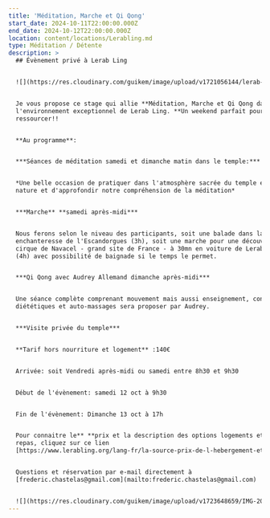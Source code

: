 ```yaml
---
title: 'Méditation, Marche et Qi Qong'
start_date: 2024-10-11T22:00:00.000Z
end_date: 2024-10-12T22:00:00.000Z
location: content/locations/Lerabling.md
type: Méditation / Détente
description: >
  ## Évènement privé à Lerab Ling


  ![](https://res.cloudinary.com/guikem/image/upload/v1721056144/lerab-ling-2_z3eebr.jpg)


  Je vous propose ce stage qui allie **Méditation, Marche et Qi Qong dans
  l'environnement exceptionnel de Lerab Ling. **Un weekend parfait pour se
  ressourcer!!


  **Au programme**:


  ***Séances de méditation samedi et dimanche matin dans le temple:***


  *Une belle occasion de pratiquer dans l'atmosphère sacrée du temple et dans la
  nature et d'approfondir notre compréhension de la méditation*


  ***Marche** **samedi après-midi***


  Nous ferons selon le niveau des participants, soit une balade dans la forêt
  enchanteresse de l'Escandorgues (3h), soit une marche pour une découverte du
  cirque de Navacel - grand site de France - à 30mn en voiture de Lerab Ling
  (4h) avec possibilité de baignade si le temps le permet.


  ***Qi Qong avec Audrey Allemand dimanche après-midi***


  Une séance complète comprenant mouvement mais aussi enseignement, conseil
  diététiques et auto-massages sera proposer par Audrey.


  ***Visite privée du temple***


  **Tarif hors nourriture et logement** :140€


  Arrivée: soit Vendredi après-midi ou samedi entre 8h30 et 9h30


  Début de l'évènement: samedi 12 oct à 9h30


  Fin de l'évènement: Dimanche 13 oct à 17h


  Pour connaitre le** **prix et la description des options logements et des
  repas, cliquez sur ce lien
  [https://www.lerabling.org/lang-fr/la-source-prix-de-l-hebergement-et-des-repas](https://www.lerabling.org/lang-fr/la-source-prix-de-l-hebergement-et-des-repas)


  Questions et réservation par e-mail directement à
  [frederic.chastelas@gmail.com](mailto:frederic.chastelas@gmail.com)


  ![](https://res.cloudinary.com/guikem/image/upload/v1723648659/IMG-20240814-WA0012_qnxy6m.jpg)![](https://res.cloudinary.com/guikem/image/upload/v1725270334/WhatsApp_Image_2022-10-23_at_21.06.58_1_qmve9g.jpg)
---
```


